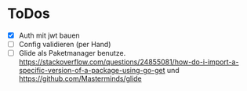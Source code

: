 # ToDos

* [X] Auth mit jwt bauen
* [ ] Config validieren (per Hand)
* [ ] Glide als Paketmanager benutze. https://stackoverflow.com/questions/24855081/how-do-i-import-a-specific-version-of-a-package-using-go-get und https://github.com/Masterminds/glide
